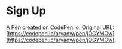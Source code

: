 # Sign Up

A Pen created on CodePen.io. Original URL: [https://codepen.io/aryadw/pen/jOGYMOw](https://codepen.io/aryadw/pen/jOGYMOw).


